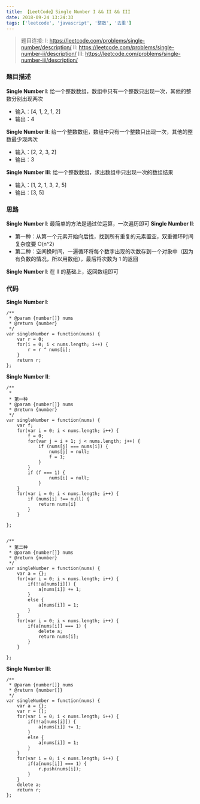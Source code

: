 ```yaml
---
title: 【LeetCode】Single Number I && II && III
date: 2018-09-24 13:24:33
tags: ['leetcode', 'javascript', '整数', '去重']
---
```


> 题目连接: 
> I:   https://leetcode.com/problems/single-number/description/
> II:  https://leetcode.com/problems/single-number-ii/description/
> III: https://leetcode.com/problems/single-number-iii/description/

### 题目描述

**Single Number I**: 给一个整数数组，数组中只有一个整数只出现一次，其他的整数分别出现两次

- 输入：[4, 1, 2, 1, 2]
- 输出：4

**Single Number II**: 给一个整数数组，数组中只有一个整数只出现一次，其他的整数最少现两次

- 输入：[2, 2, 3, 2]
- 输出：3

**Single Number III**: 给一个整数数组，求出数组中只出现一次的数组结果

- 输入：[1, 2, 1, 3, 2, 5]
- 输出：[3, 5]

### 思路

**Single Number I**: 最简单的方法是通过位运算，一次遍历即可
**Single Number II**: 

- 第一种：从第一个元素开始向后找，找到所有重复的元素置空，双重循环时间复杂度要 O(n^2)
- 第二种：空间换时间，一遍循环将每个数字出现的次数存到一个对象中（因为有负数的情况，所以用数组），最后将次数为 1 的返回

**Single Number I**: 在 II 的基础上，返回数组即可

### 代码

**Single Number I**:

```
/**
 * @param {number[]} nums
 * @return {number}
 */
var singleNumber = function(nums) {
    var r = 0;
    for(i = 0; i < nums.length; i++) {
        r = r ^ nums[i];
    }
    return r;
};
```

**Single Number II**:

```
/**
 * 
 * 第一种
 * @param {number[]} nums
 * @return {number}
 */
var singleNumber = function(nums) {
    var f;
    for(var i = 0; i < nums.length; i++) {
        f = 0;
        for(var j = i + 1; j < nums.length; j++) {
            if (nums[j] === nums[i]) {
                nums[j] = null;
                f = 1;
            }
        }
        if (f === 1) {
                nums[i] = null;
            }
    }
    for(var i = 0; i < nums.length; i++) {
        if (nums[i] !== null) {
            return nums[i]
        }
    }
    
};


/**
 * 第二种
 * @param {number[]} nums
 * @return {number}
 */
var singleNumber = function(nums) {
    var a = {};
    for(var i = 0; i < nums.length; i++) {
        if(!!a[nums[i]]) {
            a[nums[i]] += 1;
        }
        else {
            a[nums[i]] = 1;
        }
    }
    for(var i = 0; i < nums.length; i++) {
        if(a[nums[i]] === 1) {
            delete a;
            return nums[i];
        }
    }
    
};
```

**Single Number III**:

```
/**
 * @param {number[]} nums
 * @return {number[]}
 */
var singleNumber = function(nums) {
    var a = {};
    var r = [];
    for(var i = 0; i < nums.length; i++) {
        if(!!a[nums[i]]) {
            a[nums[i]] += 1;
        }
        else {
            a[nums[i]] = 1;
        }
    }
    for(var i = 0; i < nums.length; i++) {
        if(a[nums[i]] === 1) {
            r.push(nums[i]);
        }
    }
    delete a;
    return r;
};
```

